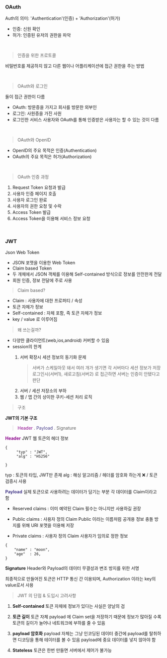 ### OAuth

Auth의 의미: 'Authentication'(인증) + 'Authorization'(허가)
- 인증: 신원 확인
- 허가: 인증된 유저의 권한을 파악

<br>

> 인증을 위한 프로토콜
> 
비밀번호를 제공하지 않고 다른 웹이나 어플리케이션에 접근 권한을 주는 방법

<br>

> OAuth와 로그인
>
둘이 접근 권한이 다름

- OAuth: 방문증을 가지고 회사를 방문한 외부인
- 로그인: 사원증을 가진 사원
- 로그인한 서비스 사용자와 OAuth를 통해 인증받은 사용자는 할 수 있는 것이 다름

<br>

> OAuth와 OpenID
- OpenID의 주요 목적은 인증(Authentication)
- OAuth의 주요 목적은 허가(Authorization)

<br>

> OAuth 인증 과정
1. Request Token 요청과 발급
2. 사용자 인증 페이지 호출
3. 사용자 로그인 완료
4. 사용자의 권한 요청 및 수락
5. Access Token 발급
6. Access Token을 이용해 서비스 정보 요청

<br>

### JWT
Json Web Token
- JSON 포맷을 이용한 Web Token
- Claim based Token
- 두 개체에서 JSON 객체를 이용해 Self-contained 방식으로 정보를 안전한게 전달
- 회원 인증, 정보 전달에 주로 사용

> Claim based?
>

- Claim : 사용자에 대한 프로퍼티 / 속성
- 토큰 자체가 정보
- Self-contained : 자체 포함, 즉 토큰 자체가 정보
- key / value 로 이루어짐

> 왜 쓰는걸까?
> 

- 다양한 클라이언트(web,ios,android) 커버할 수 있음
- session의 한계
  1. 서버 확장시 세션 정보의 동기화 문제
  
      > 서버가 스케일아웃 돼서 여러 개가 생기면 각 서버마다 세션 정보가 저장로그인시(서버1), 새로고침(서버2) 로 접근하면 서버는 인증이 안됐다고 판단
  > 
  2. 서버 / 세션 저장소의 부하
  3. 웹 / 앱 간의 상이한 쿠키-세션 처리 로직

> 구조
> 

**JWT의 기본 구조**
> <span style="color:DarkMagenta">Header</span> . <span style="color:DarkSlateBlue">Payload</span> . Signature



<span style="color:DarkMagenta">**Header**</span>
JWT 웹 토큰의 헤더 정보
```json=
{
     "typ" : "JWT",
     "alg" : "HS256"
     
}
```
typ : 토큰의 타입, JWT만 존재
alg : 해싱 알고리즘 / 헤더를 암호화 하는게 :x: / 토큰 검증시 사용


<span style="color:DarkSlateBlue">**Payload**</span>
실제 토큰으로 사용하려는 데이터가 담기는 부분 
각 데이터를 Claim이라고 함

- Reserved claims : 이미 예약된 Claim
  필수는 아니지만 사용하길 권장
  
- Public claims : 사용자 정의 Claim
  Public 이라는 이름처럼 공개용 정보
  충돌 방지를 위해 URI 포맷을 이용해 저장
  
- Private claims : 사용자 정의 Claim
  사용자가 임의로 정한 정보
```json=
{
    "name" : "moon",
    "age"  : 26,
}
```


**Signature**
Header와 Payload의 데이터 무결성과 변조 방지를 위한 서명


최종적으로 만들어진 토큰은 HTTP 통신 간 이용되며, Authorization 이라는 key의 value로서 사용

> JWT 의 단점 & 도입시 고려사항
1. **Self-contained**
   토큰 자체에 정보가 있다는 사실은 양날의 검

2. **토큰 길이**
   토큰 자체 payload 에 Claim set을 저장하기 때문에 정보가 많아질 수록 토큰의 길이가 늘어나 네트워크에 부하를 줄 수 있음

3. **payload 암호화**
   payload 자체는 그냥 인코딩된 데이터
   중간에 payload를 탈취하면 디코딩을 통해 테이터를 볼 수 있음
   payload에 중요 데이터를 넣지 않아야 함

4. **Stateless**
   토큰은 한번 만들면 서버에서 제어가 불가능

